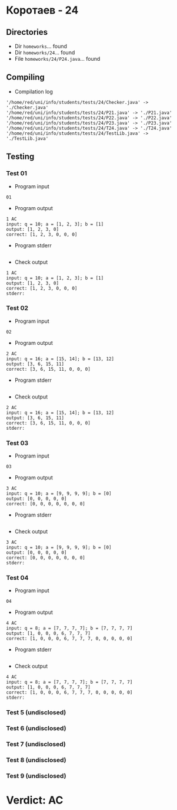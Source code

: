 # Коротаев - 24
## Directories
- Dir `homeworks`... found
- Dir `homeworks/24`... found
- File `homeworks/24/P24.java`... found
## Compiling
- Compilation log
```
'/home/red/uni/info/students/tests/24/Checker.java' -> './Checker.java'
'/home/red/uni/info/students/tests/24/P21.java' -> './P21.java'
'/home/red/uni/info/students/tests/24/P22.java' -> './P22.java'
'/home/red/uni/info/students/tests/24/P23.java' -> './P23.java'
'/home/red/uni/info/students/tests/24/T24.java' -> './T24.java'
'/home/red/uni/info/students/tests/24/TestLib.java' -> './TestLib.java'

```
## Testing
### Test 01
- Program input
```
01

```
- Program output
```
1 AC
input: q = 10; a = [1, 2, 3]; b = [1]
output: [1, 2, 3, 0]
correct: [1, 2, 3, 0, 0, 0]

```
- Program stderr
```

```
- Check output
```
1 AC
input: q = 10; a = [1, 2, 3]; b = [1]
output: [1, 2, 3, 0]
correct: [1, 2, 3, 0, 0, 0]
stderr:

```
### Test 02
- Program input
```
02

```
- Program output
```
2 AC
input: q = 16; a = [15, 14]; b = [13, 12]
output: [3, 6, 15, 11]
correct: [3, 6, 15, 11, 0, 0, 0]

```
- Program stderr
```

```
- Check output
```
2 AC
input: q = 16; a = [15, 14]; b = [13, 12]
output: [3, 6, 15, 11]
correct: [3, 6, 15, 11, 0, 0, 0]
stderr:

```
### Test 03
- Program input
```
03

```
- Program output
```
3 AC
input: q = 10; a = [9, 9, 9, 9]; b = [0]
output: [0, 0, 0, 0, 0]
correct: [0, 0, 0, 0, 0, 0, 0]

```
- Program stderr
```

```
- Check output
```
3 AC
input: q = 10; a = [9, 9, 9, 9]; b = [0]
output: [0, 0, 0, 0, 0]
correct: [0, 0, 0, 0, 0, 0, 0]
stderr:

```
### Test 04
- Program input
```
04

```
- Program output
```
4 AC
input: q = 8; a = [7, 7, 7, 7]; b = [7, 7, 7, 7]
output: [1, 0, 0, 0, 6, 7, 7, 7]
correct: [1, 0, 0, 0, 6, 7, 7, 7, 0, 0, 0, 0, 0]

```
- Program stderr
```

```
- Check output
```
4 AC
input: q = 8; a = [7, 7, 7, 7]; b = [7, 7, 7, 7]
output: [1, 0, 0, 0, 6, 7, 7, 7]
correct: [1, 0, 0, 0, 6, 7, 7, 7, 0, 0, 0, 0, 0]
stderr:

```
### Test 5 (undisclosed)
### Test 6 (undisclosed)
### Test 7 (undisclosed)
### Test 8 (undisclosed)
### Test 9 (undisclosed)
# Verdict: AC
